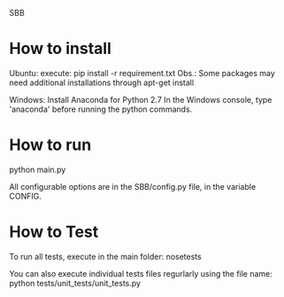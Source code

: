 SBB

# How to install

Ubuntu:
execute:
pip install -r requirement.txt
Obs.: Some packages may need additional installations through apt-get install

Windows:
Install Anaconda for Python 2.7
In the Windows console, type 'anaconda' before running the python commands.

# How to run

python main.py

All configurable options are in the SBB/config.py file, in the variable CONFIG.

# How to Test

To run all tests, execute in the main folder:
nosetests

You can also execute individual tests files regurlarly using the file name:
python tests/unit_tests/unit_tests.py